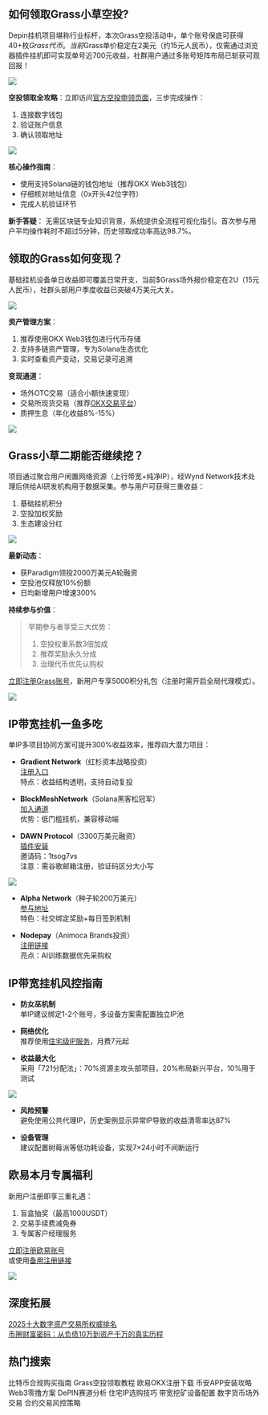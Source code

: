 ## 如何领取Grass小草空投?
Depin挂机项目堪称行业标杆，本次Grass空投活动中，单个账号保底可获得40+枚$Grass代币。当前$Grass单价稳定在2美元（约15元人民币），仅需通过浏览器插件挂机即可实现单号近700元收益，社群用户通过多账号矩阵布局已斩获可观回报！

![](https://ac63e02.webp.li/depingrass001.png)

**空投领取全攻略**：立即访问[官方空投申领页面](https://grassfoundation.io/claim)，三步完成操作：

1. 连接数字钱包
2. 验证账户信息
3. 确认领取地址

![](https://ac63e02.webp.li/depingrass003.jpg)

**核心操作指南**：
- 使用支持Solana链的钱包地址（推荐OKX Web3钱包）
- 仔细核对地址信息（0x开头42位字符）
- 完成人机验证环节

**新手答疑**：
无需区块链专业知识背景，系统提供全流程可视化指引。首次参与用户平均操作耗时不超过5分钟，历史领取成功率高达98.7%。

## 领取的Grass如何变现？
基础挂机设备单日收益即可覆盖日常开支，当前$Grass场外报价稳定在2U（15元人民币），社群头部用户季度收益已突破4万美元大关。

![](https://ac63e02.webp.li/depingrass004.jpg)

**资产管理方案**：
1. 推荐使用OKX Web3钱包进行代币存储
2. 支持多链资产管理，专为Solana生态优化
3. 实时查看资产变动，交易记录可追溯

**变现通道**：
- 场外OTC交易（适合小额快速变现）
- 交易所现货交易（推荐[OKX交易平台](https://www.chouyi.pro/join/18639032)）
- 质押生息（年化收益8%-15%）

![](https://ac63e02.webp.li/depingrass005.png)

## Grass小草二期能否继续挖？
项目通过聚合用户闲置网络资源（上行带宽+纯净IP），经Wynd Network技术处理后供给AI研发机构用于数据采集。参与用户可获得三重收益：
1. 基础挂机积分
2. 空投加权奖励
3. 生态建设分红

![](https://ac63e02.webp.li/depingrass006.png)

**最新动态**：
- 获Paradigm领投2000万美元A轮融资
- 空投池仅释放10%份额
- 日均新增用户增速300%

**持续参与价值**：
> 早期参与者享受三大优势：
> 1. 空投权重系数3倍加成
> 2. 推荐奖励永久分成
> 3. 治理代币优先认购权

[立即注册Grass账号](https://app.getgrass.io/register/?referralCode=LJhetvCEXgT1wJW)，新用户专享5000积分礼包（注册时需开启全局代理模式）。

![](https://ac63e02.webp.li/depingrass007.jpg)

## IP带宽挂机一鱼多吃
单IP多项目协同方案可提升300%收益效率，推荐四大潜力项目：

- **Gradient Network**（红杉资本战略投资）  
  [注册入口](https://app.gradient.network/signup?code=FF5A2W)  
  特点：收益结构透明，支持自动复投

- **BlockMeshNetwork**（Solana黑客松冠军）  
  [加入通道](https://app.blockmesh.xyz/register?invite_code=bot)  
  优势：低门槛挂机，兼容移动端

- **DAWN Protocol**（3300万美元融资）  
  [插件安装](https://chromewebstore.google.com/detail/dawn-validator-chrome-ext/fpdkjdnhkakefebpekbdhillbhonfjjp?authuser=0&hl=en&pli=1)  
  邀请码：1tsog7vs  
  注意：需谷歌邮箱注册，验证码区分大小写

![](https://ac63e02.webp.li/depingrass008.jpg)

- **Alpha Network**（种子轮200万美元）  
  [参与地址](https://alphaos.net/point?invite=0FPTPN)  
  特色：社交绑定奖励+每日签到机制

- **Nodepay**（Animoca Brands投资）  
  [注册链接](https://app.nodepay.ai/register?ref=TWBAaQd8Iy4q6DJ)  
  亮点：AI训练数据优先采购权

## IP带宽挂机风控指南
- **防女巫机制**  
  单IP建议绑定1-2个账号，多设备方案需配置独立IP池

- **网络优化**  
  推荐使用[住宅级IP服务](https://shuziren.github.io/ssrvps/)，月费7元起

- **收益最大化**  
  采用「721分配法」：70%资源主攻头部项目，20%布局新兴平台，10%用于测试

![](https://ac63e02.webp.li/depingrass009.jpg)

- **风险预警**  
  避免使用公共代理IP，历史案例显示异常IP导致的收益清零率达87%

- **设备管理**  
  建议配置树莓派等低功耗设备，实现7×24小时不间断运行

## 欧易本月专属福利
新用户注册即享三重礼遇：
1. 盲盒抽奖（最高1000USDT）
2. 交易手续费减免券
3. 专属客户经理服务

[立即注册欧易账号](https://www.okx.com/zh-hans/join/74873351)  
或使用[备用注册链接](https://www.chouyi.world/zh-hans/join/18639032)

[![](https://fe095ec.webp.li/top-10-exchanges-001.jpg)](https://www.chouyi.world/zh-hans/join/18639032)

## 深度拓展
[2025十大数字资产交易所权威排名](https://btc8848.com/top-10-exchanges/)  
[币圈财富密码：从负债10万到资产千万的真实历程](https://heiyetouzi.xyz/biquanstory001/)

## 热门搜索
比特币合规购买指南 Grass空投领取教程 欧易OKX注册下载 币安APP安装攻略 Web3零撸方案 DePIN赛道分析 住宅IP选购技巧 带宽挖矿设备配置 数字货币场外交易 合约交易风控策略